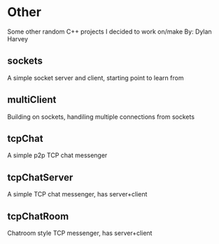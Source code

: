 # Other
Some other random C++ projects I decided to work on/make 
By: Dylan Harvey
## sockets
A simple socket server and client, starting point to learn from
## multiClient
Building on sockets, handiling multiple connections from sockets
## tcpChat
A simple p2p TCP chat messenger
## tcpChatServer
A simple TCP chat messenger, has server+client
## tcpChatRoom
Chatroom style TCP messenger, has server+client